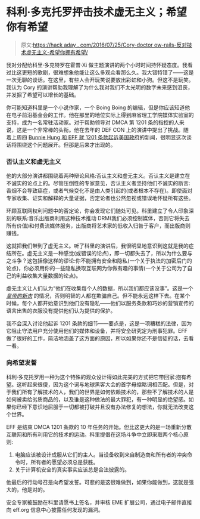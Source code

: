 # 科利·多克托罗抨击技术虚无主义；希望你有希望

> 原文:[https://hack aday . com/2016/07/25/Cory-doctor ow-rails-反对技术虚无主义-希望你拥有希望/](https://hackaday.com/2016/07/25/cory-doctorow-rails-against-technological-nihilism-wants-you-to-have-hope/)

我对分配给科里·多克特罗在霍普·Xi 做主题演讲的两个小时时间持怀疑态度。我看过比这更短的歌剧，很难想象他能让这么多观众看那么久。我大错特错了——这是一次无聊的谈话。在这里，有些人会开玩笑说要放出彩虹和小狗。但这不是玩笑。我认为 Cory 的演讲帮助我理解了为什么我对我们不太光明的数字未来感到沮丧，并发掘了希望可以增长的基础。

你可能知道科里是一个小说作家，一个 Boing Boing 的编辑，但是你应该知道他在电子前沿基金会的工作。他在那里的地位实际上得到麻省理工学院媒体实验室的支持，成为一名常驻活动家。对于帮助领导对 DMCA 第 1201 条的指控的人来说，这是一个非常棒的头衔。他在去年的 DEF CON 上的演讲中提出了挑战。随着上周四 [Bunnie Hung 和 EFF 就 1201 条款起诉美国政府](http://hackaday.com/2016/07/21/bunnie-and-eff-sue-us-goverment-over-dmca-1201/)的新闻，很明显这次谈话将围绕这个问题展开。但那是后来才出现的。

### 否认主义和虚无主义

他的大部分演讲都围绕着两种辩论风格:否认主义和虚无主义。否认主义是建立在不诚实的论点上的。尽管压倒性的专家意见，否认主义者坚持他们不诚实的断言:香烟不会导致癌症，或者气候变化不是由人类引起的(或者根本不存在)。即使面对专家收集、证实和解释的大量证据，否定论者也公然忽视或错误地怀疑所有这些。

环顾互联网权利问题中的否定论，你会发现它们随处可见。科里建立了令人印象深刻的联系:音乐出版商利用这种技术推动 DRM(我们必须控制媒体，否则它将失去所有价值)和付费流媒体服务，出版商将艺术家的低收入归咎于客户，而出版商则赚钱。

这就把我们带到了虚无主义。听了科里的演讲后，我很明显地意识到这就是我的症结所在。虚无主义是一种感觉(或错误的论点)，即一切都失去了，所以为什么要与之斗争？这包括像这样的谬论:你不能拥有安全和隐私(一个关于执法的加密后门的论点)，你必须用你的一些隐私换取互联网为你做有趣的事情(一个关于公司为了自己的利益收集大量数据的论点)。

虚无主义让人们认为“他们在收集每个人的数据，所以我们都应该没事”。这是一个 *[皇帝的新衣](https://en.wikipedia.org/wiki/The_Emperor%27s_New_Clothes)* 的情况，否则明智的人都在欺骗自己。但不能永远这样下去。在某个时候，每个人都开始意识到他们没有隐私——他们以服务条款和巧妙的营销宣传的语言出售的衣服没有提供他们认为提供的保护。

我不会深入讨论他起诉 1201 条款的细节——要点是，这是一项糟糕的法律，因为它阻止守法用户充分使用他们的媒体和设备，并将安全研究定为刑事犯罪。EFF 做了很好的工作，简洁地涵盖了这方面的原因，所以如果你还不是信徒的话，去看一看。

### 向希望发誓

科利·多克托罗用一种为这个特殊的观众设计得如此完美的方式把它带回家:抱有希望。这听起来很傻，因为这个词与地球黑客大会的首字母缩略词相匹配。但是，对于我们所有了解技术的人，我们的世界是如何依赖技术的，那些不了解技术的人是如何被卖给劣质商品的，以及谁是这种做法的最大罪犯，有一种明显的绝望感。如果你已经下意识地屈服于一切都被打破并且没有办法修复的想法，你就无法改变这个世界。

EFF 是结束 DMCA 1201 条款的 10 年任务的开始。但比这更大的是一场重新分散互联网和所有利用它的技术的运动。科里提倡在这场斗争中立即采取两个核心原则:

1.  电脑应该被设计成服从它们的主人。当设备收到来自制造商和所有者的冲突命令时，所有者的愿望必须总是获胜。
2.  关于计算机安全的真实事实应该总是合法披露的。

他最后的行动号召是向希望发誓。可悲的是这很难做到，如果你能做到，这就是强大的，他是对的。

安全专家被鼓励在科里请愿书上签名，并审核 EME 扩展公司，通过电子邮件直接向 eff.org 信息中心披露任何发现的漏洞。